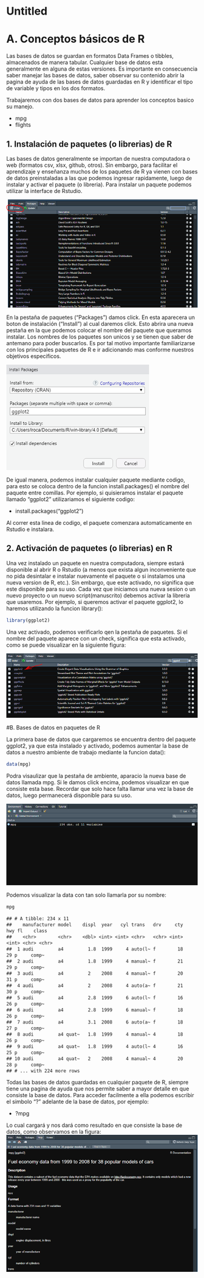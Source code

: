 Untitled
================

# A. Conceptos básicos de R

Las bases de datos se guardan en formatos Data Frames o tibbles,
almacenados de manera tabular. Cualquier base de datos esta generalmente
en alguna de estas versiones. Es importante en consecuencia saber
manejar las bases de datos, saber observar su contenido abrir la pagina
de ayuda de las bases de datos guardadas en R y identificar el tipo de
variable y tipos en los dos formatos.

Trabajaremos con dos bases de datos para aprender los conceptos basico
su manejo.

-   mpg
-   flights

## 1. Instalación de paquetes (o librerias) de R

Las bases de datos generalmente se importan de nuestra computadora o web
(formatos csv, xlsx, github, otros). Sin embargo, para facilitar el
aprendizaje y enseñanza muchos de los paquetes de R ya vienen con bases
de datos preinstaladas a las que podemos ingresar rapidamente, luego de
instalar y activar el paquete (o libreria). Para instalar un paquete
podemos utilizar la interface de Rstudio.

![](VentanaInstalacion.PNG)

En la pestaña de paquetes (“Packages”) damos click. En esta aparecera un
boton de instalación (“Install”) al cual daremos click. Esto abrira una
nueva pestaña en la que podemos colocar el nombre del paquete que
queramos instalar. Los nombres de los paquetes son unicos y se tienen
que saber de antemano para poder buscarlos. Es por tal motivo importante
familiarizarse con los principales paquetes de R e ir adicionando mas
conforme nuestros objetivos especificos.

![](InstalacionPaquete.PNG)

De igual manera, podemos instalar cualquier paquete mediante codigo,
para esto se coloca dentro de la funcion install.packages() el nombre
del paquete entre comillas. Por ejemplo, si quisieramos instalar el
paquete llamado “ggplot2” utilizariamos el siguiente codigo:

-   install.packages(“ggplot2”)

Al correr esta linea de codigo, el paquete comenzara automaticamente en
Rstudio e instalara.

## 2. Activación de paquetes (o librerias) en R

Una vez instalado un paquete en nuestra computadora, siempre estará
disponible al abrir R o Rstudio (a menos que exista algun inconveniente
que no pida desintalar e instalar nuevamente el paquete o si instalamos
una nueva version de R, etc.). Sin embargo, que este activado, no
significa que este disponible para su uso. Cada vez que iniciamos una
nueva sesion o un nuevo proyecto o un nuevo script(manuscrito) debemos
activar la libreria que usaremos. Por ejemplo, si queremos activar el
paquete ggplot2, lo haremos utilizando la funcion library():

``` r
library(ggplot2)
```

Una vez activado, podemos verificarlo qen la pestaña de paquetes. Si el
nombre del paquete aparece con un check, significa que esta activado,
como se puede visualizar en la siguiente figura:

![](ActivacionPaquete.PNG)

\#B. Bases de datos en paquetes de R

La primera base de datos que cargaremos se encuentra dentro del paquete
ggplot2, ya que esta instalado y activado, podemos aumentar la base de
datos a nuestro ambiente de trabajo mediante la funcion data():

``` r
data(mpg)
```

Podra visaulizar que la pestaña de ambiente, aparacio la nueva base de
datos llamada mpg. Si le damos click encima, podemos visualizar en que
consiste esta base. Recordar que solo hace falta llamar una vez la base
de datos, luego permanecerá disponible para su uso.

![](AmbienteData.PNG)

Podemos visualizar la data con tan solo llamarla por su nombre:

``` r
mpg
```

    ## # A tibble: 234 x 11
    ##    manufacturer model    displ  year   cyl trans   drv     cty   hwy fl    class
    ##    <chr>        <chr>    <dbl> <int> <int> <chr>   <chr> <int> <int> <chr> <chr>
    ##  1 audi         a4         1.8  1999     4 auto(l~ f        18    29 p     comp~
    ##  2 audi         a4         1.8  1999     4 manual~ f        21    29 p     comp~
    ##  3 audi         a4         2    2008     4 manual~ f        20    31 p     comp~
    ##  4 audi         a4         2    2008     4 auto(a~ f        21    30 p     comp~
    ##  5 audi         a4         2.8  1999     6 auto(l~ f        16    26 p     comp~
    ##  6 audi         a4         2.8  1999     6 manual~ f        18    26 p     comp~
    ##  7 audi         a4         3.1  2008     6 auto(a~ f        18    27 p     comp~
    ##  8 audi         a4 quat~   1.8  1999     4 manual~ 4        18    26 p     comp~
    ##  9 audi         a4 quat~   1.8  1999     4 auto(l~ 4        16    25 p     comp~
    ## 10 audi         a4 quat~   2    2008     4 manual~ 4        20    28 p     comp~
    ## # ... with 224 more rows

Todas las bases de datos guardadas en cualquier paquete de R, siempre
tiene una pagina de ayuda que nos permite saber a mayor detalle en que
consiste la base de datos. Para acceder facilmente a ella podemos
escribir el simbolo “?” adelante de la base de datos, por ejemplo:

-   ?mpg

Lo cual cargará y nos dará como resultado en que consiste la base de
datos, como observamos en la figura: ![](HelpPestaña.PNG)

